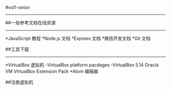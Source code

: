 #vol1-onion
***
##一些参考文档在线资源
***
*JavaScript 教程
*Node.js 文档
*Express 文档
*微信开发文档
*Git 文档

##工具下载
***
*VirtualBox 虚拟机
	-VirtualBox platform pacdages
	-VirtualBox 5.14 Oracla VM VirtualBox Extension Pack
*Atom 编辑器

##注册虚拟机


